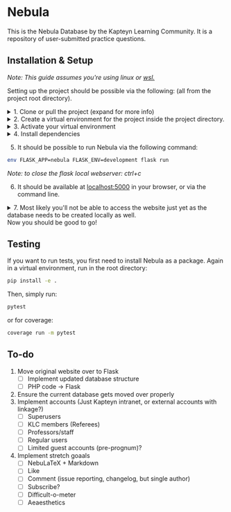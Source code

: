 # Nebula
This is the Nebula Database by the Kapteyn Learning Community.
It is a repository of user-submitted practice questions.

## Installation & Setup

_Note: This guide assumes you're using linux or [wsl.](https://docs.microsoft.com/en-us/windows/wsl/install)_

Setting up the project should be possible via the following: (all from the project root directory).
<details> 
<summary>1. Clone or pull the project (expand for more info)</summary>

```bash
git clone https://gitlab.astro.rug.nl/sirius-a/nebula.git
```

</details>
<details><summary>2. Create a virtual environment for the project inside the project directory. </summary>
This makes sure you do not 'contaminate' your global Python dependencies with the dependencies for Nebula and vice versa.

* Go to the nebula directory

```bash
cd nebula
```

* Create the directory for the virtual environment

```bash
mkdir venv
```

* Create the python virtual environment

```bash
python3 -m venv venv 
```

</details>
<details><summary>3. Activate your virtual environment</summary>

```bash
. venv/bin/activate
```
</details>

<details><summary>4. Install dependencies</summary>

* While in the virtual environment run:

```bash
python3 -m pip install -r requirements.txt
```
</details>


5. It should be possible to run Nebula via the following command:

```bash
env FLASK_APP=nebula FLASK_ENV=development flask run
```
_Note: to close the flask local webserver: ctrl+c_

6. It should be available at [localhost:5000](localhost:5000/) in your browser, or via the command line.

<details><summary>7. Most likely you'll not be able to access the website just yet as the database needs to be created locally as well.</summary>

1. To create the database you'll first need to install nebula as a package. (still within the virtual environment)

    ```bash
    python3 -m pip install -e .
    ```
2. Enter python:
   
   ```bash
   python3
   ```
3. Create the database:

    ```python
    from nebula import create_app, db

    app = create_app()

    app.app_context().push()

    db.create_all()

    exit()
    ```

You can now run Nebula as shown above, however you'll find that there are no courses or anything on the site as the database we just created is completely empty. To fix that run (in the virtual environment):
```bash
python3 database-setup/database_setup.py
```
</details>
Now you should be good to go!


## Testing
If you want to run tests, you first need to install Nebula as a package. Again in a virtual environment, run in the root directory:
```bash
pip install -e .
```
Then, simply run:
```bash
pytest
```
or for coverage:
```bash
coverage run -m pytest
```


## To-do

1. Move original website over to Flask
    - [ ] Implement updated database structure
    - [ ] PHP code -> Flask
2. Ensure the current database gets moved over properly
3. Implement accounts (Just Kapteyn intranet, or external accounts with linkage?)
    - [ ] Superusers
    - [ ] KLC members (Referees)
    - [ ] Professors/staff
    - [ ] Regular users
    - [ ] Limited guest accounts (pre-prognum)?
4. Implement stretch goaals
    - [ ] NebuLaTeX + Markdown
    - [ ] Like
    - [ ] Comment (issue reporting, changelog, but single author)
    - [ ] Subscribe?
    - [ ] Difficult-o-meter
    - [ ] Aeaesthetics
